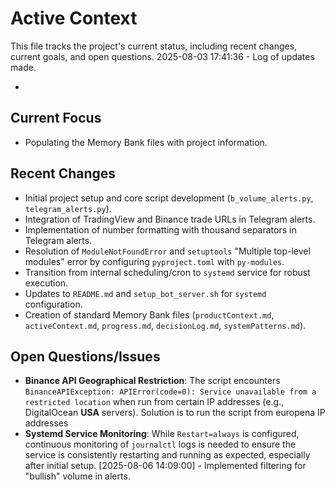 # Active Context

This file tracks the project's current status, including recent changes, current goals, and open questions.
2025-08-03 17:41:36 - Log of updates made.

*

## Current Focus

*   Populating the Memory Bank files with project information.

## Recent Changes

*   Initial project setup and core script development (`b_volume_alerts.py`, `telegram_alerts.py`).
*   Integration of TradingView and Binance trade URLs in Telegram alerts.
*   Implementation of number formatting with thousand separators in Telegram alerts.
*   Resolution of `ModuleNotFoundError` and `setuptools` "Multiple top-level modules" error by configuring `pyproject.toml` with `py-modules`.
*   Transition from internal scheduling/cron to `systemd` service for robust execution.
*   Updates to `README.md` and `setup_bot_server.sh` for `systemd` configuration.
*   Creation of standard Memory Bank files (`productContext.md`, `activeContext.md`, `progress.md`, `decisionLog.md`, `systemPatterns.md`).

## Open Questions/Issues

*   **Binance API Geographical Restriction**: The script encounters `BinanceAPIException: APIError(code=0): Service unavailable from a restricted location` when run from certain IP addresses (e.g., DigitalOcean **USA** servers). Solution is to run the script from europena IP addresses
*   **Systemd Service Monitoring**: While `Restart=always` is configured, continuous monitoring of `journalctl` logs is needed to ensure the service is consistently restarting and running as expected, especially after initial setup.
[2025-08-06 14:09:00] - Implemented filtering for "bullish" volume in alerts.